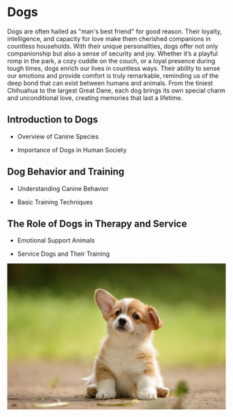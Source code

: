 # Dogs 
Dogs are often hailed as "man's best friend" for good reason. Their loyalty, intelligence, and capacity for love make them cherished companions in countless households. With their unique personalities, dogs offer not only companionship but also a sense of security and joy. Whether it’s a playful romp in the park, a cozy cuddle on the couch, or a loyal presence during tough times, dogs enrich our lives in countless ways. Their ability to sense our emotions and provide comfort is truly remarkable, reminding us of the deep bond that can exist between humans and animals. From the tiniest Chihuahua to the largest Great Dane, each dog brings its own special charm and unconditional love, creating memories that last a lifetime.

## Introduction to Dogs
* Overview of Canine Species

* Importance of Dogs in Human Society

## Dog Behavior and Training
* Understanding Canine Behavior

* Basic Training Techniques
   
## The Role of Dogs in Therapy and Service
* Emotional Support Animals
   
* Service Dogs and Their Training

<img src="./image/image.jpg">

